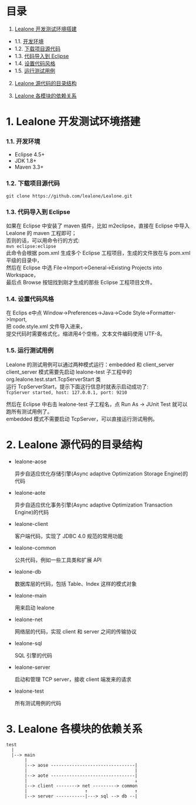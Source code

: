 # 目录

1. [Lealone 开发测试环境搭建](https://github.com/lealone/Lealone-Docs/blob/master/%E8%AE%BE%E8%AE%A1%E6%96%87%E6%A1%A3/%E5%BC%80%E5%8F%91%E6%96%87%E6%A1%A3.md#1-lealone%E5%BC%80%E5%8F%91%E6%B5%8B%E8%AF%95%E7%8E%AF%E5%A2%83%E6%90%AD%E5%BB%BA)
  * 1.1. [开发环境](https://github.com/lealone/Lealone-Docs/blob/master/%E8%AE%BE%E8%AE%A1%E6%96%87%E6%A1%A3/%E5%BC%80%E5%8F%91%E6%96%87%E6%A1%A3.md#11-%E5%BC%80%E5%8F%91%E7%8E%AF%E5%A2%83)
  * 1.2. [下载项目源代码](https://github.com/lealone/Lealone-Docs/blob/master/%E8%AE%BE%E8%AE%A1%E6%96%87%E6%A1%A3/%E5%BC%80%E5%8F%91%E6%96%87%E6%A1%A3.md#12-%E4%B8%8B%E8%BD%BD%E9%A1%B9%E7%9B%AE%E6%BA%90%E4%BB%A3%E7%A0%81)
  * 1.3. [代码导入到 Eclipse](https://github.com/lealone/Lealone-Docs/blob/master/%E8%AE%BE%E8%AE%A1%E6%96%87%E6%A1%A3/%E5%BC%80%E5%8F%91%E6%96%87%E6%A1%A3.md#13-%E4%BB%A3%E7%A0%81%E5%AF%BC%E5%85%A5%E5%88%B0eclipse)
  * 1.4. [设置代码风格](https://github.com/lealone/Lealone-Docs/blob/master/%E8%AE%BE%E8%AE%A1%E6%96%87%E6%A1%A3/%E5%BC%80%E5%8F%91%E6%96%87%E6%A1%A3.md#14-%E8%AE%BE%E7%BD%AE%E4%BB%A3%E7%A0%81%E9%A3%8E%E6%A0%BC)
  * 1.5. [运行测试用例](https://github.com/lealone/Lealone-Docs/blob/master/%E8%AE%BE%E8%AE%A1%E6%96%87%E6%A1%A3/%E5%BC%80%E5%8F%91%E6%96%87%E6%A1%A3.md#15-%E8%BF%90%E8%A1%8C%E6%B5%8B%E8%AF%95%E7%94%A8%E4%BE%8B)

2. [Lealone 源代码的目录结构](https://github.com/lealone/Lealone-Docs/blob/master/%E8%AE%BE%E8%AE%A1%E6%96%87%E6%A1%A3/%E5%BC%80%E5%8F%91%E6%96%87%E6%A1%A3.md#2-lealone%E6%BA%90%E4%BB%A3%E7%A0%81%E7%9A%84%E7%9B%AE%E5%BD%95%E7%BB%93%E6%9E%84)

3. [Lealone 各模块的依赖关系](https://github.com/lealone/Lealone-Docs/blob/master/%E8%AE%BE%E8%AE%A1%E6%96%87%E6%A1%A3/%E5%BC%80%E5%8F%91%E6%96%87%E6%A1%A3.md#3-lealone%E5%90%84%E6%A8%A1%E5%9D%97%E7%9A%84%E4%BE%9D%E8%B5%96%E5%85%B3%E7%B3%BB)


# 1. Lealone 开发测试环境搭建

### 1.1. 开发环境

* Eclipse 4.5+
* JDK 1.8+
* Maven 3.3+

### 1.2. 下载项目源代码

`git clone https://github.com/lealone/Lealone.git`

### 1.3. 代码导入到 Eclipse

如果在 Eclipse 中安装了 maven 插件，比如 m2eclipse，直接在 Eclipse 中导入 Lealone 的 maven 工程即可；<br>
否则的话，可以用命令行的方式: <br>
`mvn eclipse:eclipse` <br>
此命令会根据 pom.xml 生成多个 Eclipse 工程项目，生成的文件放在与 pom.xml 平级的目录中，<br>
然后在 Eclipse 中选 File->Import->General->Existing Projects into Workspace，<br>
最后点 Browse 按钮找到刚才生成的那些 Eclipse 工程项目文件。<br>


### 1.4. 设置代码风格

在 Eclips e中点 Window->Preferences->Java->Code Style->Formatter->Import, <br>
把 code.style.xml 文件导入进来，<br>
提交代码时需要格式化，缩进用4个空格，文本文件编码使用 UTF-8。

### 1.5. 运行测试用例

Lealone 的测试用例可以通过两种模式运行：embedded 和 client_server <br>
client_server 模式需要先启动 lealone-test 子工程中的 org.lealone.test.start.TcpServerStart 类<br>
运行 TcpServerStart，提示下面这行信息时就表示启动成功了:<br>
`TcpServer started, host: 127.0.0.1, port: 9210`

然后在 Eclipse 中右击 lealone-test 子工程名，点 Run As -> JUnit Test 就可以跑所有测试用例了。<br>
embedded 模式不需要启动 TcpServer，可以直接运行测试用例。


# 2. Lealone 源代码的目录结构

* lealone-aose

  异步自适应优化存储引擎(Async adaptive Optimization Storage Engine)的代码


* lealone-aote 

  异步自适应优化事务引擎(Async adaptive Optimization Transaction Engine)的代码
  

* lealone-client

  客户端代码，实现了 JDBC 4.0 规范的常用功能


* lealone-common

  公共代码，例如一些工具类和扩展 API


* lealone-db 

  数据库层的代码，包括 Table、Index 这样的模式对象


* lealone-main

  用来启动 lealone


* lealone-net 

  网络层的代码，实现 client 和 server 之间的传输协议


* lealone-sql 

  SQL 引擎的代码

  
* lealone-server 

  启动和管理 TCP server，接收 client 端发来的请求


* lealone-test

  所有测试用例的代码


# 3. Lealone 各模块的依赖关系

```
test
  |
  |--> main
       |
       |--> aose --------------------------------|
       |                                         |
       |--> aote --------------------------------|
       |                                         ↓
       |--> client --------> net ---------> common 
       |                      ↑                  ↑  
       |--> server -----------|---> sql --> db --|
```
